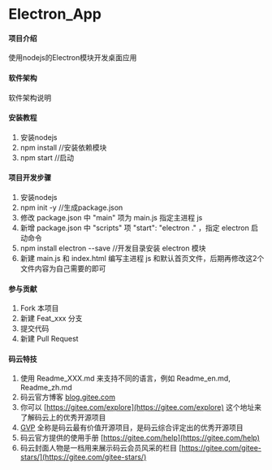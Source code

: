 # Electron_App

#### 项目介绍
使用nodejs的Electron模块开发桌面应用

#### 软件架构
软件架构说明


#### 安装教程

1. 安装nodejs
2. npm install  //安装依赖模块
3. npm start //启动

#### 项目开发步骤

1. 安装nodejs
2. npm init -y //生成package.json
3. 修改 package.json 中 "main" 项为 main.js 指定主进程 js
4. 新增 package.json 中 "scripts" 项 "start": "electron ."  ，指定 electron 启动命令
5. npm install electron --save  //开发目录安装 electron 模块
6. 新建 main.js 和 index.html 编写主进程 js 和默认首页文件，后期再修改这2个文件内容为自己需要的即可

#### 参与贡献

1. Fork 本项目
2. 新建 Feat_xxx 分支
3. 提交代码
4. 新建 Pull Request


#### 码云特技

1. 使用 Readme\_XXX.md 来支持不同的语言，例如 Readme\_en.md, Readme\_zh.md
2. 码云官方博客 [blog.gitee.com](https://blog.gitee.com)
3. 你可以 [https://gitee.com/explore](https://gitee.com/explore) 这个地址来了解码云上的优秀开源项目
4. [GVP](https://gitee.com/gvp) 全称是码云最有价值开源项目，是码云综合评定出的优秀开源项目
5. 码云官方提供的使用手册 [https://gitee.com/help](https://gitee.com/help)
6. 码云封面人物是一档用来展示码云会员风采的栏目 [https://gitee.com/gitee-stars/](https://gitee.com/gitee-stars/)